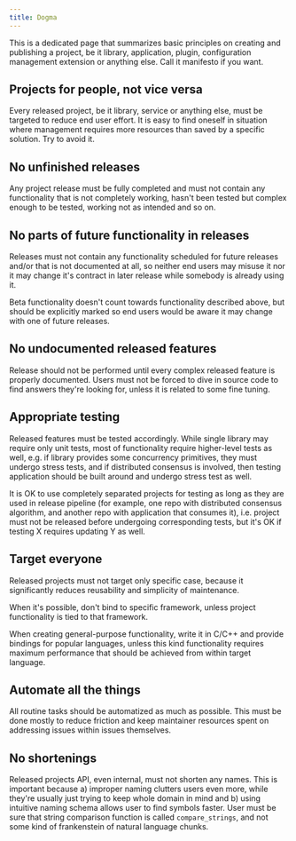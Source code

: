 ```yaml
---
title: Dogma
---
```


This is a dedicated page that summarizes basic principles on creating 
and publishing a project, be it library, application, plugin, 
configuration management extension or anything else. Call it manifesto 
if you want.

## Projects for people, not vice versa

Every released project, be it library, service or anything else, must be
targeted to reduce end user effort. It is easy to find oneself in 
situation where management requires more resources than saved by a 
specific solution. Try to avoid it.

## No unfinished releases

Any project release must be fully completed and must not contain any 
functionality that is not completely working, hasn't been tested but 
complex enough to be tested, working not as intended and so on.

## No parts of future functionality in releases

Releases must not contain any functionality scheduled for future 
releases and/or that is not documented at all, so neither end users may 
misuse it nor it may change it's contract in later release while 
somebody is already using it.

Beta functionality doesn't count towards functionality described above, 
but should be explicitly marked so end users would be aware it may 
change with one of future releases.

## No undocumented released features

Release should not be performed until every complex released feature is
properly documented. Users must not be forced to dive in source code to
find answers they're looking for, unless it is related to some fine
tuning.

## Appropriate testing

Released features must be tested accordingly. While single library may 
require only unit tests, most of functionality require higher-level 
tests as well, e.g. if library provides some concurrency primitives, 
they must undergo stress tests, and if distributed consensus is 
involved, then testing application should be built around and undergo
stress test as well.

It is OK to use completely separated projects for testing as long as
they are used in release pipeline (for example, one repo with 
distributed consensus algorithm, and another repo with application that 
consumes it), i.e. project must not be released before undergoing 
corresponding tests, but it's OK if testing X requires updating Y as 
well.

## Target everyone

Released projects must not target only specific case, because it 
significantly reduces reusability and simplicity of maintenance.

When it's possible, don't bind to specific framework, unless project 
functionality is tied to that framework.

When creating general-purpose functionality, write it in C/C++ and 
provide bindings for popular languages, unless this kind functionality
requires maximum performance that should be achieved from within target
language.

## Automate all the things

All routine tasks should be automatized as much as possible. This must
be done mostly to reduce friction and keep maintainer resources spent on
addressing issues within issues themselves.

## No shortenings

Released projects API, even internal, must not shorten any names. This 
is important because a) improper naming clutters users even more, while 
they're usually just trying to keep whole domain in mind and b) using 
intuitive naming schema allows user to find symbols faster. User must be 
sure that string comparison function is called `compare_strings`, and 
not some kind of frankenstein of natural language chunks.
